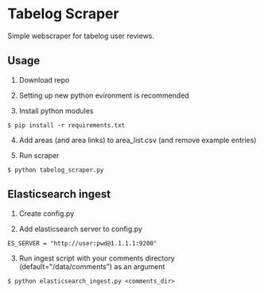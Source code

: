 # Tabelog Scraper

Simple webscraper for tabelog user reviews.

## Usage

1. Download repo

2. Setting up new python evironment is recommended

3. Install python modules

```
$ pip install -r requirements.txt
```

4. Add areas (and area links) to area_list.csv (and remove example entries)

5. Run scraper

```
$ python tabelog_scraper.py
```

## Elasticsearch ingest

1. Create config.py

2. Add elasticsearch server to config.py

```
ES_SERVER = "http://user:pwd@1.1.1.1:9200"
```

3. Run ingest script with your comments directory (default="/data/comments") as an argument 

```
$ python elasticsearch_ingest.py <comments_dir>
```